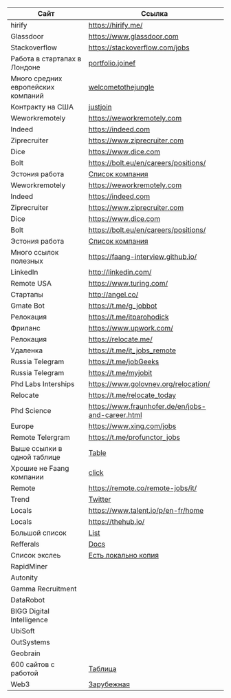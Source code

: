 

| Сайт | Ссылка |
| ------ | ------ |
|hirify|https://hirify.me/|
| Glassdoor | https://www.glassdoor.com |
| Stackoverflow | https://stackoverflow.com/jobs |
|Работа в стартапах в Лондоне|[portfolio.joinef](https://portfolio.joinef.com/jobs)|
|Много средних европейских компаний|[welcometothejungle](https://uk.welcometothejungle.com/)|
|Контракту на США|[justjoin](https://justjoin.it/)|
| Weworkremotely | https://weworkremotely.com |
| Indeed | https://indeed.com |
| Ziprecruiter | https://www.ziprecruiter.com |
| Dice | https://www.dice.com |
| Bolt| https://bolt.eu/en/careers/positions/|
|Эстония работа| [Список компания](https://chill-aftermath-5e3.notion.site/75abebbb8f9f44ac899ac55fa31679ce)|
| Weworkremotely | https://weworkremotely.com |
| Indeed | https://indeed.com |
| Ziprecruiter | https://www.ziprecruiter.com |
| Dice | https://www.dice.com |
| Bolt| https://bolt.eu/en/careers/positions/|
|Эстония работа| [Список компания](https://chill-aftermath-5e3.notion.site/75abebbb8f9f44ac899ac55fa31679ce)|
|Много ссылок полезных|https://faang-interview.github.io/|
|LinkedIn|http://linkedin.com/|
|Remote USA|https://www.turing.com/|
|Стартапы|http://angel.co/|
|Gmate Bot|https://t.me/g_jobbot|
|Релокация|https://t.me/itparohodick|
|Фриланс|https://www.upwork.com/|
|Релокация|https://relocate.me/|
|Удаленка|https://t.me/it_jobs_remote|
|Russia Telegram|https://t.me/jobGeeks|
|Russia Telegram|https://t.me/myjobit|
|Phd Labs Interships|https://www.golovnev.org/relocation/|
|Relocate|https://t.me/relocate_today|
|Phd Science|https://www.fraunhofer.de/en/jobs-and-career.html|
|Europe|https://www.xing.com/jobs|
|Remote Telergram|https://t.me/profunctor_jobs|
|Выше ссылки в одной таблице|[Table](https://atmyre.notion.site/43267f2b01564276b6ed71a076679c88?v=2c133f084f994f16a62363bffe3dcb57)|
|Хрошие не Faang компании|[click](https://github.com/poteto/hiring-without-whiteboards)|
|Remote|https://remote.co/remote-jobs/it/|
|Trend|[Twitter](https://twitter.com/kozlovzxc/status/1501932904246513679)|
|Locals|https://www.talent.io/p/en-fr/home|
|Locals|https://thehub.io/|
|Большой список|[List](https://lying-profit-0d3.notion.site/NewGrad-6c7f6fc5bcc447119893ab22f776aa72)|
|Refferals|[Docs](https://docs.google.com/spreadsheets/d/1VAizrCb_q1YG290Kg5gfRpn0ZsewITfqnrKmaVoZbLk/edit#gid=0)|
|Список экслеь|[Есть локально копия](https://docs.google.com/spreadsheets/d/1Qrldyvj6IA6u6c3wy8S9VuAORgnnA35wW0kBWgu3cc0/edit#gid=0)|
|RapidMiner||
|Autonity||
|Gamma Recruitment||
|DataRobot||
|BIGG Digital Intelligence||
|UbiSoft||
|OutSystems||
|Geobrain||
|600 сайтов с работой|[Таблица](https://hellonewjob.org/tech-vacacny-sources)|
|Web3|[Зарубежная](https://web3.career/)|

